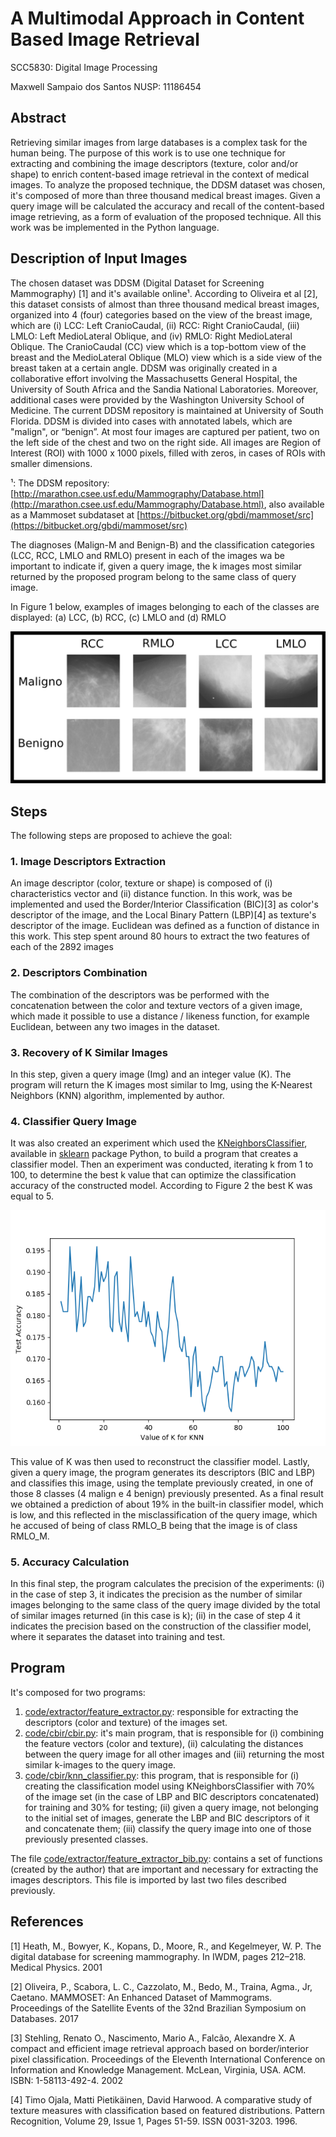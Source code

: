 # A Multimodal Approach in Content Based Image Retrieval

SCC5830: Digital Image Processing

Maxwell Sampaio dos Santos NUSP: 11186454


## Abstract
Retrieving similar images from large databases is a complex task for the human being. The purpose of this work is to use one technique for extracting and combining the image descriptors (texture, color and/or shape) to enrich content-based image retrieval in the context of medical images. To analyze the proposed technique, the DDSM dataset was chosen, it's composed of more than three thousand medical breast images. Given a query image will be calculated the accuracy and recall of the content-based image retrieving, as a form of evaluation of the proposed technique. All this work was be implemented in the Python language.


## Description of Input Images
The chosen dataset was DDSM (Digital Dataset for Screening Mammography) [1] and it's available online¹. According to Oliveira et al [2], this dataset consists of almost than three thousand medical breast images, organized into 4 (four) categories based on the view of the breast image, which are (i) LCC: Left CranioCaudal, (ii) RCC: Right CranioCaudal, (iii) LMLO: Left MedioLateral Oblique, and (iv) RMLO: Right MedioLateral Oblique. The CranioCaudal (CC) view which is a top-bottom view of the breast and the MedioLateral Oblique (MLO) view which is a side view of the breast taken at a certain angle. DDSM was originally created in a collaborative effort involving the Massachusetts General Hospital, the University of South Africa and the Sandia National Laboratories. Moreover, additional cases were provided by the Washington University School of Medicine. The current DDSM repository is maintained at University of South Florida. DDSM is divided into cases with annotated labels, which are "malign", or “benign”. At most four images are captured per patient, two on the left side of the chest and two on the right side. All images are Region of Interest (ROI) with 1000 x 1000 pixels, filled with zeros, in cases of ROIs with smaller dimensions.

¹: The DDSM repository: [http://marathon.csee.usf.edu/Mammography/Database.html](http://marathon.csee.usf.edu/Mammography/Database.html), also available as a Mammoset subdataset at [https://bitbucket.org/gbdi/mammoset/src](https://bitbucket.org/gbdi/mammoset/src)

The diagnoses (Malign-M and Benign-B) and the classification categories (LCC, RCC, LMLO and RMLO) present in each of the images wa be important to indicate if, given a query image, the k images most similar returned by the proposed program belong to the same class of query image.

In Figure 1 below, examples of images belonging to each of the classes are displayed: (a) LCC, (b) RCC, (c) LMLO and (d) RMLO

![DDSM Image Examples](https://github.com/maxssantos/MultimodalApproachCBIR/blob/master/DDSM_Image_Examples.png "DDSM Image Class Examples")

## Steps
The following steps are proposed to achieve the goal:

### 1. Image Descriptors Extraction
An image descriptor (color, texture or shape) is composed of (i) characteristics vector and (ii) distance function. In this work, was be implemented and used the Border/Interior Classification (BIC)[3] as color's descriptor of the image, and the Local Binary Pattern (LBP)[4] as texture's descriptor of the image. Euclidean was defined as a function of distance in this work. This step spent around 80 hours to extract the two features of each of the 2892 images

### 2. Descriptors Combination
The combination of the descriptors was be performed with the concatenation between the color and texture vectors of a given image, which made it possible to use a distance / likeness function, for example Euclidean, between any two images in the dataset.

### 3. Recovery of K Similar Images
In this step, given a query image (Img) and an integer value (K). The program will return the K images most similar to Img, using the K-Nearest Neighbors (KNN) algorithm, implemented by author.

### 4. Classifier Query Image
It was also created an experiment which used the [KNeighborsClassifier](https://scikit-learn.org/stable/modules/generated/sklearn.neighbors.KNeighborsClassifier.html#sklearn.neighbors.KNeighborsClassifier), available in [sklearn](https://scikit-learn.org/stable/modules/classes.html#module-sklearn.neighbors) package Python, to build a program that creates a classifier model. Then an experiment was conducted, iterating k from 1 to 100, to determine the best k value that can optimize the classification accuracy of the constructed model. According to Figure 2 the best K was equal to 5.

![The_Best_K](https://github.com/maxssantos/MultimodalApproachCBIR/blob/master/Figure_2.png "The Best K of KNN Classifier")

This value of K was then used to reconstruct the classifier model. Lastly, given a query image, the program generates its descriptors (BIC and LBP) and classifies this image, using the template previously created, in one of those 8 classes (4 malign e 4 benign) previously presented. As a final result we obtained a prediction of about 19% in the built-in classifier model, which is low, and this reflected in the misclassification of the query image, which he accused of being of class RMLO_B being that the image is of class RMLO_M.

### 5. Accuracy Calculation
In this final step, the program calculates the precision of the experiments: (i) in the case of step 3, it indicates the precision as the number of similar images belonging to the same class of the query image divided by the total of similar images returned (in this case is k); (ii) in the case of step 4 it indicates the precision based on the construction of the classifier model, where it separates the dataset into training and test.


## Program
It's composed for two programs:
1. [code/extractor/feature_extractor.py](https://github.com/maxssantos/MultimodalApproachCBIR/blob/master/code/extractor/feature_extractor.py "Feature Extractor"):  responsible for extracting the descriptors (color and texture) of the images set.
2. [code/cbir/cbir.py](https://github.com/maxssantos/MultimodalApproachCBIR/blob/master/code/cbir/cbir.py "Mammographics CBIR"): it's main program, that is responsible for (i) combining the feature vectors (color and texture), (ii) calculating the distances between the query image for all other images and (iii) returning the most similar k-images to the query image.
3. [code/cbir/knn_classifier.py](https://github.com/maxssantos/MultimodalApproachCBIR/blob/master/code/cbir/knn_classifier.py "Mammographics CBIR KNN"): this program, that is responsible for (i) creating the classification model using KNeighborsClassifier with 70% of the image set (in the case of LBP and BIC descriptors concatenated) for training and 30% for testing; (ii) given a query image, not belonging to the initial set of images, generate the LBP and BIC descriptors of it and concatenate them; (iii) classify the query image into one of those previously presented classes.


The file [code/extractor/feature_extractor_bib.py](https://github.com/maxssantos/MultimodalApproachCBIR/blob/master/code/extractor/feature_extractor_bib.py "Feature Extractor"): contains a set of functions (created by the author) that are important and necessary for extracting the images descriptors. This file is imported by last two files described previously.

## References
[1] Heath, M., Bowyer, K., Kopans, D., Moore, R., and Kegelmeyer, W. P. The digital database for screening mammography. In IWDM, pages 212–218. Medical Physics. 2001

[2] Oliveira, P., Scabora, L. C., Cazzolato, M., Bedo, M., Traina, Agma., Jr, Caetano. MAMMOSET: An Enhanced Dataset of Mammograms. Proceedings of the Satellite Events of the 32nd Brazilian Symposium on Databases. 2017

[3] Stehling, Renato O., Nascimento, Mario A., Falcão, Alexandre X. A compact and efficient image retrieval approach based on border/interior pixel classification. Proceedings of the Eleventh International Conference on Information and Knowledge Management. McLean, Virginia, USA. ACM. ISBN: 1-58113-492-4. 2002 

[4] Timo Ojala, Matti Pietikäinen, David Harwood. A comparative study of texture measures with classification based on featured distributions. Pattern Recognition, Volume 29, Issue 1, Pages 51-59. ISSN 0031-3203. 1996.
